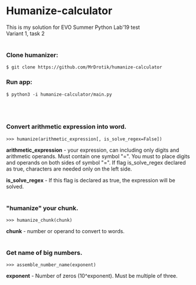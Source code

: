 # Humanize-calculator 
This is my solution for EVO Summer Python Lab'19 test <br/>
Variant 1, task 2<br/><br/>
### Clone humanizer: 
    $ git clone https://github.com/MrDrotik/humanize-calculator
### Run app:
    $ python3 -i humanize-calculator/main.py
<br/><br/>
### Convert arithmetic expression into word.
    >>> humanize(arithmetic_expression[, is_solve_regex=False])
**arithmetic_expression** - your expression, can including only digits and arithmetic operands. Must contain one symbol "=". You must to place digits and operands on both sides of symbol "=". If flag is_solve_regex declared as true, characters are needed only on the left side.

**is_solve_regex** - If this flag is declared as true, the expression will be solved.
<br/><br/>
### "humanize" your chunk.
    >>> humanize_chunk(chunk)
**chunk** - number or operand to convert to words.
<br/><br/>
### Get name of big numbers.
    >>> assemble_number_name(exponent)
**exponent** - Number of zeros (10^exponent). Must be multiple of three.
